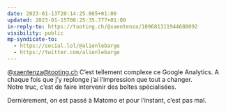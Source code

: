 ```yaml
---
date: 2023-01-13T20:14:25.865+01:00
updated: 2023-01-15T08:25:35.777+01:00
in-reply-to: https://tooting.ch/@xaentenza/109681311944688092
visibility: public
mp-syndicate-to:
  - https://social.lol/@alienlebarge
  - https://twitter.com/alienlebarge
---
```

@xaentenza@tooting.ch C’est tellement complexe ce Google Analytics. A chaque fois que j’y replonge j’ai l’impression que tout a changer.  
Notre truc, c’est de faire intervenir des boîtes spécialisées.

Dernièrement, on est passé à Matomo et pour l’instant, c’est pas mal.
